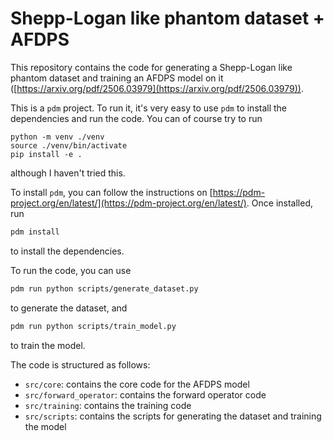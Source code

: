 # Shepp-Logan like phantom dataset + AFDPS

This repository contains the code for generating a Shepp-Logan like phantom dataset and training an AFDPS model on it ([https://arxiv.org/pdf/2506.03979](https://arxiv.org/pdf/2506.03979)).

This is a `pdm` project. 
To run it, it's very easy to use `pdm` to install the dependencies and run the code. 
You can of course try to run
```
python -m venv ./venv
source ./venv/bin/activate
pip install -e .
```
although I haven't tried this.

To install `pdm`, you can follow the instructions on [https://pdm-project.org/en/latest/](https://pdm-project.org/en/latest/). 
Once installed, run 
```bash
pdm install
```
to install the dependencies.

To run the code, you can use 
```bash
pdm run python scripts/generate_dataset.py
```
to generate the dataset, and 
```bash
pdm run python scripts/train_model.py
```
to train the model.

The code is structured as follows:

- `src/core`: contains the core code for the AFDPS model
- `src/forward_operator`: contains the forward operator code
- `src/training`: contains the training code
- `src/scripts`: contains the scripts for generating the dataset and training the model
    